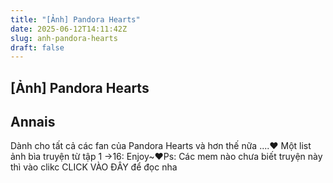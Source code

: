 ```yaml
---
title: "[Ảnh] Pandora Hearts"
date: 2025-06-12T14:11:42Z
slug: anh-pandora-hearts
draft: false
---
```


## [Ảnh] Pandora Hearts

## Annais

Dành cho tất cả các fan của Pandora Hearts và hơn thế nữa ....♥   Một list ảnh bìa truyện từ tập 1 ->16: Enjoy~♥Ps: Các mem nào chưa biết truyện này thì vào clikc CLICK VÀO ĐÂY để đọc nha